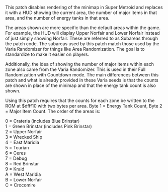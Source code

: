 This patch disables rendering of the minimap in Super Metroid and replaces it with a HUD showing the current area, the number of major items in that area, and the number of energy tanks in that area.  
 
The areas shown are more specific than the default areas within the game. For example, the HUD will display Upper Norfair and Lower Norfair instead of just simply showing Norfair. These are referred to as Subareas through the patch code. The subareas used by this patch match those used by the Varia Randomizer for things like Area Randomization. The goal is to standardize to make it easier on players.  

Additionally, the idea of showing the number of major items within each zone also came from the Varia Randomizer. This is used in their Full Randomization with Countdown mode. The main differences between this patch and what is already provided in these Varia seeds is that the counts are shown in place of the minimap and that the energy tank count is also shown.  

Using this patch requires that the counts for each zone be written to the ROM at $dfff10 with two bytes per area. Byte 1 = Energy Tank Count, Byte 2 = Major Item Count. The order of the areas is:  

0 = Crateria (includes Blue Brinstar)  
1 = Green Brinstar (includes Pink Brinstar)  
2 = Upper Norfair  
3 = Wrecked Ship  
4 = East Maridia  
5 = Tourian  
6 = Ceres  
7 = Debug  
8 = Red Brinstar  
9 = Kraid  
A = West Maridia  
B = Lower Norfair  
C = Crocomire
